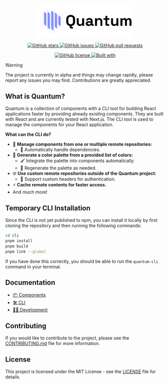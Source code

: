 <br>

<p align="center">
    <picture>
        <source media="(prefers-color-scheme: dark)" srcset="./assets/dark_logo.png">
        <img src="./assets/light_logo.png" alt="Quantum Logo" width="300">
    </picture>
</p>

<p align="center">
    <a href="https://github.com/Zyrenth/Quantum/stargazers">
        <img alt="GitHub stars" src="https://img.shields.io/github/stars/Zyrenth/Quantum?style=flat-square&logo=github">
    </a>
    <a href="https://github.com/Zyrenth/Quantum/issues">
        <img alt="GitHub issues" src="https://img.shields.io/github/issues/Zyrenth/Quantum?style=flat-square&logo=github">
    </a>
    <a href="https://github.com/Zyrenth/Quantum/pulls">
        <img alt="GitHub pull requests" src="https://img.shields.io/github/issues-pr/Zyrenth/Quantum?style=flat-square&logo=github">
    </a>
</p>

<p align="center">
    <a href="https://github.com/Zyrenth/Quantum/blob/main/LICENSE">
        <img alt="GitHub license" src="https://img.shields.io/github/license/Zyrenth/Quantum?style=flat-square&logo=github">
    </a>
    <a href="https://github.com/Zyrenth/Quantum">
        <img alt="Built with" src="https://img.shields.io/badge/built%20with-love-brightgreen?style=flat-square&logo=heart">
    </a>
</p>

> [!WARNING]  
> The project is currently in alpha and things may change rapidly, please report any issues you may find. Contributions are greatly appreciated.

<h2>What is Quantum?</h2>

Quantum is a collection of components with a CLI tool for building React applications faster by providing already exisitng components. They are built with React and are currently tested with Next.js. The CLI tool is used to manage the components for your React application.

**What can the CLI do?**

-   🚀 **Manage components from one or multiple remote repositories:**
    -   🔄 Automatically handle dependencies.
-   🎨 **Generate a color palette from a provided list of colors:**
    -   🖌️ Integrate the palette into components automatically.
    -   🔄 Regenerate the palette as needed.
-   🌐 **Use custom remote repositories outside of the Quantum project:**
    -   🔐 Support custom headers for authentication.
-   ⚡ **Cache remote contents for faster access.**
-   And much more!

<h2>Temporary CLI Installation</h2>

Since the CLI is not yet published to npm, you can install it locally by first cloning the repository and then running the following commands:

```bash
cd cli
pnpm install
pnpm build
pnpm link --global
```

If you have done this correctly, you should be able to run the `quantum-cli` command in your terminal.

<h2>Documentation</h2>

-   [📦 Components](./docs/components/README.md)
-   [🛠️ CLI](./docs/cli/README.md)
-   [🧑‍💻 Development](./docs/development/README.md)

<h2>Contributing</h2>

If you would like to contribute to the project, please see the [CONTRIBUTING.md](./CONTRIBUTING.md) file for more information.

<h2>License</h2>

This project is licensed under the MIT License - see the [LICENSE](./LICENSE) file for details.
